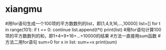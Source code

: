 # xiangmu
#用for语句生成一个100项的平方数数列的list，即[1,4,9,16,...,10000]
list=[]
for t in range(101):
    if t == 0:
        continue
    list.append(t*t)
print(list)
#用for语句计算100项的平方数数列的和，即1+4+9+16+...+10000的结果
#方法一直接用sum函数
#方法二用for语句
sum=0
for x in list:
    sum+=x
print(sum)
